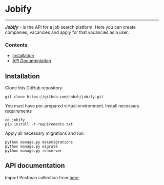 # Jobify
***
***Jobify*** - is the API for a job search platform. Here you can create companies, vacancies and 
apply for that vacancies as a user.

### Contents

   * [Installation](#installation)
   * [API Documentation](#api-documentation)

## Installation
Clone this GitHub repository
```
git clone https://github.com/nnbzh/jobify.git
```
You must have pre-prepared virtual environment. Install necessary requirements 
```
cd jobify
pip install -r requirements.txt
```
Apply all necessary migrations and run.
```
python manage.py makemigrations
python manage.py migrate
python manage.py runserver
```

## API documentation

Import Postman collection from [here]()